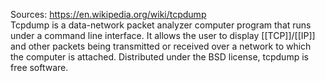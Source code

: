 Sources:
https://en.wikipedia.org/wiki/tcpdump
\
Tcpdump is a data-network packet analyzer computer program that runs under a command line interface. It allows the user to display [[TCP]]/[[IP]] and other packets being transmitted or received over a network to which the computer is attached. Distributed under the BSD license, tcpdump is free software.
